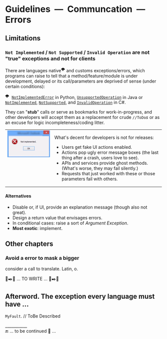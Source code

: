 # Guidelines &nbsp;&mdash;&nbsp; Communcation &nbsp;&mdash;&nbsp; Errors

## Limitations

### `Not Implemented` / `Not Supported` / `Invalid Operation` are not "true" exceptions and not for clients

There are languages native<sup>🌩️</sup> and customs exceptions/errors, which programs can raise to tell that a method/feature/module is under development, delayed or its call/parameters are deprived of sense (under certain conditions):

<sup>🌩️</sup>&nbsp;
[`NotImplementedError`](https://docs.python.org/3/library/exceptions.html) in Python,
 [`UnsupportedOperation`](https://docs.oracle.com/en/java/javase/17/docs/api/java.base/java/lang/UnsupportedOperationException.html) in Java or
 [`NotImplemented`](https://learn.microsoft.com/en-us/dotnet/api/system.notimplementedexception), [`NotSupported`](https://learn.microsoft.com/en-us/dotnet/api/system.notsupportedexception), and
 [`InvalidOperation`](https://learn.microsoft.com/en-us/dotnet/api/system.invalidoperationexception) in C#.

They can "**stub**" calls or serve as bookmarks for work-in-progress, and other developers will accept them as a replacement for crude `//ToDo`_s_ or as an excuse for logic incompleteness/coding litter. 

<table><tr valign="top">
  <td width="30%"><picture><img src="https://github.com/BYTESHAUS/read-write/blob/main/README%2B/_rsc/_img/snap/screen/MsgBox-NotImplemented-sample.jpg" 
       alt="&nbsp;Messagebox with not implemented error" title="&nbsp;Screen capture from Anonymous.&#013;&#010;(Product title under the blur of charity.)" /></picture></td>
<td>
<p>What's decent for developers is not for releases:</p> 
<ul>
 <li>Users get fake UI actions enabled.</li>
 <li>Actions pop ugly error message boxes (the last thing after a crash, users love to see).</li>
 <li>APIs and services provide ghost methods. (What's worse, they may fail silently.) </li>
 <li>Requests that just worked with these or those parameters fail with others.</li>
</ul>
</td></tr></table>

#### Alternatives

* Disable or, if UI, provide an explanation message (though also not great).
* Design a return value that envisages errors.
* In conditional cases: raise a sort of _Argument Exception_.
* **Most exotic**: implement.

## Other chapters

### Avoid a error to mask a bigger

consider a call to translate. Latin, o.

🚧✒️🚧 ... TO WRITE ... 🚧✒️🚧 

## Afterword. The exception every language must have ...

`MyFault`. // ToBe Described

\___________\
🔚 ... to be continued 🐝 ...
